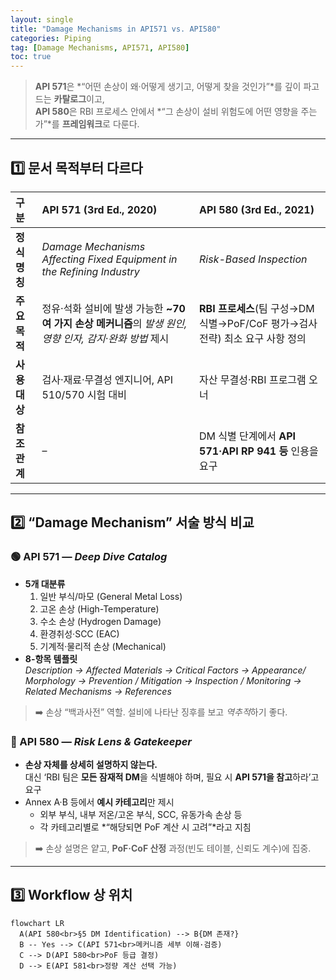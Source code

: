 ```yaml
---
layout: single
title: "Damage Mechanisms in API571 vs. API580"
categories: Piping
tag: [Damage Mechanisms, API571, API580]
toc: true
---
```


> **API 571**은 *“어떤 손상이 왜·어떻게 생기고, 어떻게 찾을 것인가”*를 깊이 파고드는 **카탈로그**이고,  
> **API 580**은 RBI 프로세스 안에서 *“그 손상이 설비 위험도에 어떤 영향을 주는가”*를 **프레임워크**로 다룬다.

---

## 1️⃣ 문서 목적부터 다르다

| 구분          | API 571 (3rd Ed., 2020)                                      | API 580 (3rd Ed., 2021)                                      |
| :------------ | :----------------------------------------------------------- | :----------------------------------------------------------- |
| **정식 명칭** | *Damage Mechanisms Affecting Fixed Equipment in the Refining Industry* | *Risk-Based Inspection*                                      |
| **주요 목적** | 정유·석화 설비에 발생 가능한 **~70 여 가지 손상 메커니즘**의 _발생 원인, 영향 인자, 감지·완화 방법_ 제시 | **RBI 프로세스**(팀 구성→DM 식별→PoF/CoF 평가→검사전략) 최소 요구 사항 정의 |
| **사용 대상** | 검사·재료·무결성 엔지니어, API 510/570 시험 대비             | 자산 무결성·RBI 프로그램 오너                                |
| **참조 관계** | –                                                            | DM 식별 단계에서 **API 571·API RP 941 등** 인용을 요구 |

---

## 2️⃣ “Damage Mechanism” 서술 방식 비교

### 🟢 API 571 ― *Deep Dive Catalog*

- **5개 대분류**  
  1. 일반 부식/마모 (General Metal Loss)  
  2. 고온 손상 (High-Temperature)  
  3. 수소 손상 (Hydrogen Damage)  
  4. 환경취성·SCC (EAC)  
  5. 기계적·물리적 손상 (Mechanical) 
- **8-항목 템플릿**  
  _Description → Affected Materials → Critical Factors → Appearance/ Morphology → Prevention / Mitigation → Inspection / Monitoring → Related Mechanisms → References_

> ➡️ 손상 “백과사전” 역할. 설비에 나타난 징후를 보고 *역추적*하기 좋다.

### 🔵 API 580 ― *Risk Lens & Gatekeeper*

- **손상 자체를 상세히 설명하지 않는다.**  
  대신 ‘RBI 팀은 **모든 잠재적 DM**을 식별해야 하며, 필요 시 **API 571을 참고**하라’고 요구 
- Annex A·B 등에서 **예시 카테고리**만 제시  
  - 외부 부식, 내부 저온/고온 부식, SCC, 유동가속 손상 등  
  - 각 카테고리별로 *“해당되면 PoF 계산 시 고려”*라고 지침

> ➡️ 손상 설명은 얕고, **PoF·CoF 산정** 과정(빈도 테이블, 신뢰도 계수)에 집중.

---

## 3️⃣ Workflow 상 위치

```mermaid
flowchart LR
  A(API 580<br>§5 DM Identification) --> B{DM 존재?}
  B -- Yes --> C(API 571<br>메커니즘 세부 이해·검증)
  C --> D(API 580<br>PoF 등급 결정)
  D --> E(API 581<br>정량 계산 선택 가능)